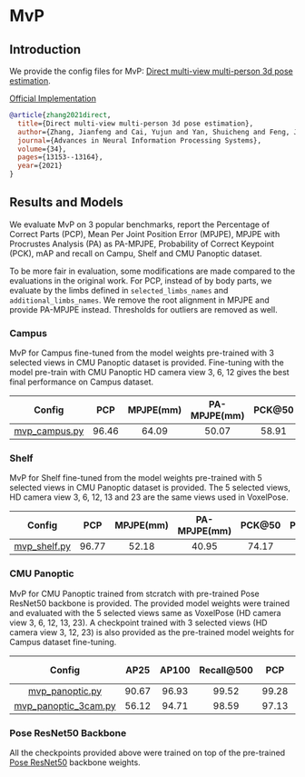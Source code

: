 # MvP

## Introduction

We provide the config files for MvP: [Direct multi-view multi-person 3d pose estimation](https://arxiv.org/pdf/2111.04076.pdf).

[Official Implementation](https://github.com/sail-sg/mvp)

```BibTeX
@article{zhang2021direct,
  title={Direct multi-view multi-person 3d pose estimation},
  author={Zhang, Jianfeng and Cai, Yujun and Yan, Shuicheng and Feng, Jiashi and others},
  journal={Advances in Neural Information Processing Systems},
  volume={34},
  pages={13153--13164},
  year={2021}
}
```

## Results and Models

We evaluate MvP on 3 popular benchmarks, report the Percentage of Correct Parts (PCP), Mean Per Joint Position Error (MPJPE), MPJPE with Procrustes Analysis (PA) as PA-MPJPE, Probability of Correct Keypoint (PCK), mAP and recall on Campu, Shelf and CMU Panoptic dataset.

To be more fair in evaluation, some modifications are made compared to the evaluations in the original work. For PCP, instead of by body parts, we evaluate by the limbs defined in `selected_limbs_names` and `additional_limbs_names`. We remove the root alignment in MPJPE and provide PA-MPJPE instead. Thresholds for outliers are removed as well.


### Campus

MvP for Campus fine-tuned from the model weights pre-trained with 3 selected views in CMU Panoptic dataset is provided. Fine-tuning with the model pre-train with CMU Panoptic HD camera view 3, 6, 12 gives the best final performance on Campus dataset.

| Config | PCP |  MPJPE(mm) |PA-MPJPE(mm)| PCK@50 | PCK@100 |Download |
|:------:|:-------:|:--------:|:--------:|:--------:|:--------:|:--------:|
| [mvp_campus.py](./campus_config/mvp_campus.py) | 96.46 | 64.09 | 50.07 | 58.91| 94.14 |[model](https://openxrlab-share-mainland.oss-cn-hangzhou.aliyuncs.com/xrmocap/weight/mvp/xrmocap_mvp_campus-e6093968_20220831.pth) |


### Shelf

MvP for Shelf fine-tuned from the model weights pre-trained with 5 selected views in CMU Panoptic dataset is provided. The 5 selected views, HD camera view 3, 6, 12, 13 and 23 are the same views used in VoxelPose.

| Config | PCP |  MPJPE(mm) |PA-MPJPE(mm)| PCK@50 | PCK@100 |Download |
|:------:|:-------:|:--------:|:--------:|:--------:|:--------:|:--------:|
| [mvp_shelf.py](./shelf_config/mvp_shelf.py)  | 96.77 | 52.18 | 40.95 | 74.17 | 97.80 | [model](https://openxrlab-share-mainland.oss-cn-hangzhou.aliyuncs.com/xrmocap/weight/mvp/xrmocap_mvp_shelf-22d1b5ed_20220831.pth)  |


### CMU Panoptic

MvP for CMU Panoptic trained from stcratch with pre-trained Pose ResNet50 backbone is provided. The provided model weights were trained and evaluated with the 5 selected views same as VoxelPose (HD camera view 3, 6, 12, 13, 23).  A checkpoint trained with 3 selected views (HD camera view 3, 12, 23) is also provided as the pre-trained model weights for Campus dataset fine-tuning.

| Config | AP25 | AP100 | Recall@500 | PCP | MPJPE(mm) | PA-MPJPE(mm)|PCK@50 | PCK@100 |Download |
|:------:|:----:|:----:|:---------:|:--------:|:--------:|:--------:|:--------:|:--------:|:--------:|
| [mvp_panoptic.py](./panoptic_config/mvp_panoptic.py) | 90.67 | 96.93 | 99.52 | 99.28 | 18.64 | 17.07 | 97.37| 99.08| [model](https://openxrlab-share-mainland.oss-cn-hangzhou.aliyuncs.com/xrmocap/weight/mvp/xrmocap_mvp_panoptic_5view-1b673cdf_20220831.pth) |
| [mvp_panoptic_3cam.py](./panoptic_config/mvp_panoptic_3cam.py) | 56.12 | 94.71 | 98.59 | 97.13 |39.25 | 29.65 | 88.85 | 95.10| [model](https://openxrlab-share-mainland.oss-cn-hangzhou.aliyuncs.com/xrmocap/weight/mvp/xrmocap_mvp_panoptic_3view_3_12_23-4b391740_20220831.pth)  |

### Pose ResNet50 Backbone

All the checkpoints provided above were trained on top of the pre-trained [Pose ResNet50](https://openxrlab-share-mainland.oss-cn-hangzhou.aliyuncs.com/xrmocap/weight/mvp/xrmocap_pose_resnet50_panoptic-5a2e53c9_20220831.pth) backbone weights.
